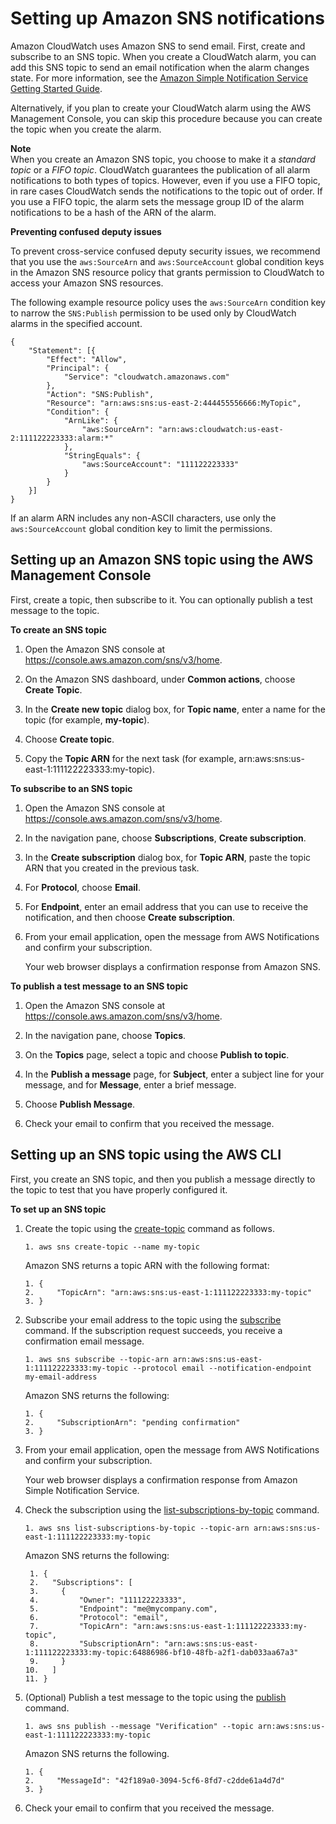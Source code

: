# Setting up Amazon SNS notifications<a name="US_SetupSNS"></a>

Amazon CloudWatch uses Amazon SNS to send email\. First, create and subscribe to an SNS topic\. When you create a CloudWatch alarm, you can add this SNS topic to send an email notification when the alarm changes state\. For more information, see the [Amazon Simple Notification Service Getting Started Guide](https://docs.aws.amazon.com/sns/latest/gsg/)\.

Alternatively, if you plan to create your CloudWatch alarm using the AWS Management Console, you can skip this procedure because you can create the topic when you create the alarm\.

**Note**  
When you create an Amazon SNS topic, you choose to make it a *standard topic* or a *FIFO topic*\. CloudWatch guarantees the publication of all alarm notifications to both types of topics\. However, even if you use a FIFO topic, in rare cases CloudWatch sends the notifications to the topic out of order\. If you use a FIFO topic, the alarm sets the message group ID of the alarm notifications to be a hash of the ARN of the alarm\.

**Preventing confused deputy issues**

To prevent cross\-service confused deputy security issues, we recommend that you use the `aws:SourceArn` and `aws:SourceAccount` global condition keys in the Amazon SNS resource policy that grants permission to CloudWatch to access your Amazon SNS resources\.

The following example resource policy uses the `aws:SourceArn` condition key to narrow the `SNS:Publish` permission to be used only by CloudWatch alarms in the specified account\.

```
{
    "Statement": [{
        "Effect": "Allow",
        "Principal": {
            "Service": "cloudwatch.amazonaws.com"
        },
        "Action": "SNS:Publish",
        "Resource": "arn:aws:sns:us-east-2:444455556666:MyTopic",
        "Condition": {
            "ArnLike": {
                "aws:SourceArn": "arn:aws:cloudwatch:us-east-2:111122223333:alarm:*"
            },
            "StringEquals": {
                "aws:SourceAccount": "111122223333"
            }
        }
    }]
}
```

If an alarm ARN includes any non\-ASCII characters, use only the `aws:SourceAccount` global condition key to limit the permissions\.

## Setting up an Amazon SNS topic using the AWS Management Console<a name="set-up-sns-topic-console"></a>

First, create a topic, then subscribe to it\. You can optionally publish a test message to the topic\.

**To create an SNS topic**

1. Open the Amazon SNS console at [https://console\.aws\.amazon\.com/sns/v3/home](https://console.aws.amazon.com/sns/v3/home)\.

1. On the Amazon SNS dashboard, under **Common actions**, choose **Create Topic**\. 

1. In the **Create new topic** dialog box, for **Topic name**, enter a name for the topic \(for example, **my\-topic**\)\.

1. Choose **Create topic**\.

1. Copy the **Topic ARN** for the next task \(for example, arn:aws:sns:us\-east\-1:111122223333:my\-topic\)\.

**To subscribe to an SNS topic**

1. Open the Amazon SNS console at [https://console\.aws\.amazon\.com/sns/v3/home](https://console.aws.amazon.com/sns/v3/home)\.

1. In the navigation pane, choose **Subscriptions**, **Create subscription**\.

1. In the **Create subscription** dialog box, for **Topic ARN**, paste the topic ARN that you created in the previous task\.

1. For **Protocol**, choose **Email**\.

1. For **Endpoint**, enter an email address that you can use to receive the notification, and then choose **Create subscription**\.

1. From your email application, open the message from AWS Notifications and confirm your subscription\.

   Your web browser displays a confirmation response from Amazon SNS\.

**To publish a test message to an SNS topic**

1. Open the Amazon SNS console at [https://console\.aws\.amazon\.com/sns/v3/home](https://console.aws.amazon.com/sns/v3/home)\.

1. In the navigation pane, choose **Topics**\.

1. On the **Topics** page, select a topic and choose **Publish to topic**\.

1. In the **Publish a message** page, for **Subject**, enter a subject line for your message, and for **Message**, enter a brief message\.

1. Choose **Publish Message**\.

1. Check your email to confirm that you received the message\.

## Setting up an SNS topic using the AWS CLI<a name="set-up-sns-topic-cli"></a>

First, you create an SNS topic, and then you publish a message directly to the topic to test that you have properly configured it\.

**To set up an SNS topic**

1. Create the topic using the [create\-topic](https://docs.aws.amazon.com/cli/latest/reference/sns/create-topic.html) command as follows\.

   ```
   1. aws sns create-topic --name my-topic
   ```

   Amazon SNS returns a topic ARN with the following format:

   ```
   1. {
   2.     "TopicArn": "arn:aws:sns:us-east-1:111122223333:my-topic"
   3. }
   ```

1. Subscribe your email address to the topic using the [subscribe](https://docs.aws.amazon.com/cli/latest/reference/sns/subscribe.html) command\. If the subscription request succeeds, you receive a confirmation email message\.

   ```
   1. aws sns subscribe --topic-arn arn:aws:sns:us-east-1:111122223333:my-topic --protocol email --notification-endpoint my-email-address
   ```

   Amazon SNS returns the following:

   ```
   1. {
   2.     "SubscriptionArn": "pending confirmation"
   3. }
   ```

1. From your email application, open the message from AWS Notifications and confirm your subscription\.

   Your web browser displays a confirmation response from Amazon Simple Notification Service\.

1. Check the subscription using the [list\-subscriptions\-by\-topic](https://docs.aws.amazon.com/cli/latest/reference/sns/list-subscriptions-by-topic.html) command\.

   ```
   1. aws sns list-subscriptions-by-topic --topic-arn arn:aws:sns:us-east-1:111122223333:my-topic
   ```

   Amazon SNS returns the following:

   ```
    1. {
    2.   "Subscriptions": [
    3.     {
    4.         "Owner": "111122223333",
    5.         "Endpoint": "me@mycompany.com",
    6.         "Protocol": "email",
    7.         "TopicArn": "arn:aws:sns:us-east-1:111122223333:my-topic",
    8.         "SubscriptionArn": "arn:aws:sns:us-east-1:111122223333:my-topic:64886986-bf10-48fb-a2f1-dab033aa67a3"
    9.     }
   10.   ]
   11. }
   ```

1. \(Optional\) Publish a test message to the topic using the [publish](https://docs.aws.amazon.com/cli/latest/reference/sns/publish.html) command\.

   ```
   1. aws sns publish --message "Verification" --topic arn:aws:sns:us-east-1:111122223333:my-topic
   ```

   Amazon SNS returns the following\.

   ```
   1. {
   2.     "MessageId": "42f189a0-3094-5cf6-8fd7-c2dde61a4d7d"
   3. }
   ```

1. Check your email to confirm that you received the message\.